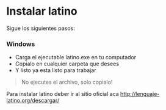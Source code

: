# Instalar latino
Sigue los siguientes pasos:


### Windows

* Carga el ejecutable latino.exe en tu computador 
* Copialo en cualquier carpeta que desees
* Y listo ya esta listo para trabajar
> No ejecutes el archivo, solo copialo! 


Para instalar latino deber ir al sitio oficial aca http://lenguaje-latino.org/descargar/

